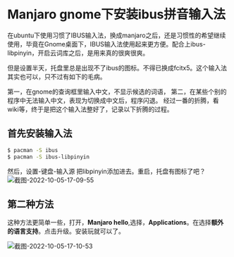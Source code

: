 # Manjaro gnome下安装ibus拼音输入法

在ubuntu下使用习惯了IBUS输入法，换成manjaro之后，还是习惯性的希望继续使用，毕竟在Gnome桌面下，IBUS输入法使用起来更方便。配合上ibus-libpinyin，开启云词库之后，是用来真的很爽很爽。
<!--more-->


但是设置半天，托盘里总是出现不了ibus的图标。不得已换成fcitx5。这个输入法其实也可以，只不过有如下的毛病。

第一，在gnome的查询框里输入中文，不显示候选的词语，
第二，在某些个别的程序中无法输入中文，表现为切换成中文后，程序闪退。
经过一番的折腾，看wiki等，终于是把这个输入法整好了，记录以下折腾的过程。

## 首先安装输入法

```bash
$ pacman -S ibus
$ pacman -S ibus-libpinyin
```
然后，设置-键盘-输入源 把libpinyin添加进去。重启，托盘有图标了吧？
![截图-2022-10-05-17-09-55](https://cdn.staticaly.com/gh/ewader/img@master/20221022/截图-2022-10-05-17-09-55.2qffux8w2i40.webp)

## 第二种方法 

这种方法更简单一些，打开，**Manjaro hello**,选择，**Applications**。在选择**额外的语言支持**。点击升级。安装玩就可以了。

![截图-2022-10-05-17-10-53](https://cdn.staticaly.com/gh/ewader/img@master/20221022/截图-2022-10-05-17-10-53.3hm9rgsdxie0.webp)


